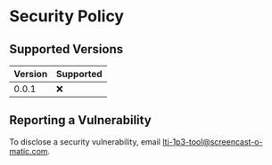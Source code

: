 # Security Policy

## Supported Versions

| Version | Supported |
|---------|-----------|
| 0.0.1   | :x:       |

## Reporting a Vulnerability

To disclose a security vulnerability, email [lti-1p3-tool@screencast-o-matic.com](mailto:lti-1p3-tool@screencast-o-matic.com).
